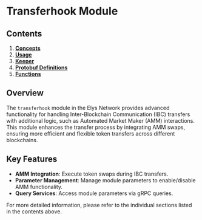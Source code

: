 # Transferhook Module

## Contents

1. **[Concepts](01_concepts.md)**
2. **[Usage](02_usage.md)**
3. **[Keeper](03_keeper.md)**
4. **[Protobuf Definitions](04_protobuf_definitions.md)**
5. **[Functions](05_functions.md)**

## Overview

The `transferhook` module in the Elys Network provides advanced functionality for handling Inter-Blockchain Communication (IBC) transfers with additional logic, such as Automated Market Maker (AMM) interactions. This module enhances the transfer process by integrating AMM swaps, ensuring more efficient and flexible token transfers across different blockchains.

## Key Features

- **AMM Integration**: Execute token swaps during IBC transfers.
- **Parameter Management**: Manage module parameters to enable/disable AMM functionality.
- **Query Services**: Access module parameters via gRPC queries.

For more detailed information, please refer to the individual sections listed in the contents above.
